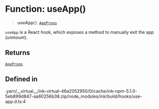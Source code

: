 # Function: useApp()

> **useApp**(): [`AppProps`](../type-aliases/AppProps.md)

`useApp` is a React hook, which exposes a method to manually exit the app (unmount).

## Returns

[`AppProps`](../type-aliases/AppProps.md)

## Defined in

.yarn/\_\_virtual\_\_/ink-virtual-46a2052950/0/cache/ink-npm-5.1.0-5eb899d847-aa60256b38.zip/node\_modules/ink/build/hooks/use-app.d.ts:4
